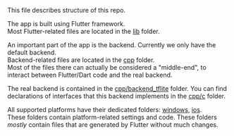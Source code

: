 
This file describes structure of this repo.

The app is built using Flutter framework.  
Most Flutter-related files are located in the [lib](../lib) folder.

[comment]: # (Don't remove spaces at the end of lines, they force line breaks)
An important part of the app is the backend.
Currently we only have the default backend.  
Backend-related files are located in the [cpp](../cpp) folder.  
Most of the files there can actually be considered a "middle-end",
to interact between Flutter/Dart code and the real backend.

The real backend is contained in the [cpp/backend_tflite](../cpp/backend_tflite) folder.
You can find declarations of interfaces that this backend implements in the [cpp/c](../cpp/c) folder.

All supported platforms have their dedicated folders: [windows](../windows), [ios](../ios).  
These folders contain platform-related settings and code.
These folders _mostly_ contain files that are generated by Flutter without much changes.
